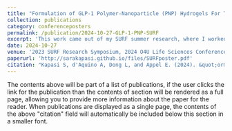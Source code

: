 ```yaml
---
title: "Formulation of GLP-1 Polymer-Nanoparticle (PNP) Hydrogels For Treatment of Type 2 Diabetes"
collection: publications
category: conferenceposters
permalink: /publication/2024-10-27-GLP-1-PNP-SURF
excerpt: 'This work came out of my SURF summer research, where I worked a LOT with a rheometer and learned how to handle rats. And Ozempic.'
date: 2024-10-27
venue: '2023 SURF Research Symposium, 2024 O4U Life Sciences Conference'
paperurl: 'http://sarakapasi.github.io/files/SURFposter.pdf'
citation: "Kapasi S, d'Aquino A, Dong L, and Appel E. (2024). &quot;ormulation of GLP-1 Polymer-Nanoparticle (PNP) Hydrogels for Treatment of Type 2 Diabetes.&quot; <i>2024 Out for Undergrad Life Sciences Poster Session</i>. 2024 October 27th. Minneapolis, Minnesota."
---
```


The contents above will be part of a list of publications, if the user clicks the link for the publication than the contents of section will be rendered as a full page, allowing you to provide more information about the paper for the reader. When publications are displayed as a single page, the contents of the above "citation" field will automatically be included below this section in a smaller font.
